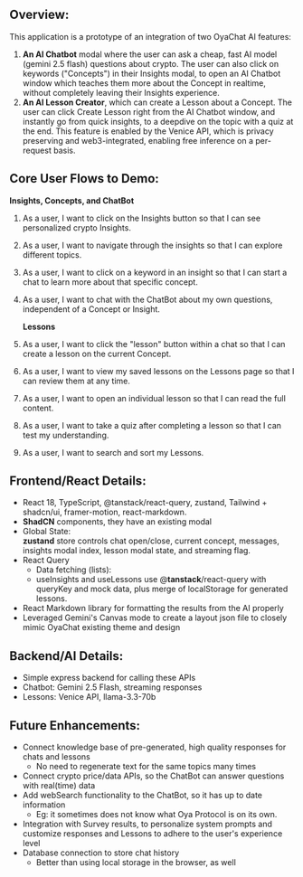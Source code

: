 ## Overview:

This application is a prototype of an integration of two OyaChat AI features: 

1. **An AI Chatbot** modal where the user can ask a cheap, fast AI model (gemini 2.5 flash) questions about crypto. The user can also click on keywords ("Concepts") in their Insights modal, to open an AI Chatbot window which teaches them more about the Concept in realtime, without completely leaving their Insights experience.  
2. **An AI Lesson Creator**, which can create a Lesson about a Concept. The user can click Create Lesson right from the AI Chatbot window, and instantly go from quick insights, to a deepdive on the topic with a quiz at the end. This feature is enabled by the Venice API, which is privacy preserving and web3-integrated, enabling free inference on a per-request basis.

## Core User Flows to Demo:

**Insights, Concepts, and ChatBot**

1. As a user, I want to click on the Insights button so that I can see personalized crypto Insights.  
2. As a user, I want to navigate through the insights so that I can explore different topics.  
3. As a user, I want to click on a keyword in an insight so that I can start a chat to learn more about that specific concept.  
4. As a user, I want to chat with the ChatBot about my own questions, independent of a Concept or Insight.  
     
   **Lessons**  
5. As a user, I want to click the "lesson" button within a chat so that I can create a lesson on the current Concept.  
6. As a user, I want to view my saved lessons on the Lessons page so that I can review them at any time.  
7. As a user, I want to open an individual lesson so that I can read the full content.  
8. As a user, I want to take a quiz after completing a lesson so that I can test my understanding.
9. As a user, I want to search and sort my Lessons. 

## Frontend/React Details:

* React 18, TypeScript, @tanstack/react-query, zustand, Tailwind + shadcn/ui, framer-motion, react-markdown.  
* **ShadCN** components, they have an existing modal   
* Global State:   
        **zustand** store controls chat open/close, current concept, messages, insights modal index, lesson modal state, and streaming flag.  
* React Query   
  * Data fetching (lists):  
  * useInsights and useLessons use @**tanstack**/react-query with queryKey and mock data, plus merge of localStorage for generated lessons.  
* React Markdown library for formatting the results from the AI properly   
* Leveraged Gemini's Canvas mode to create a layout json file to closely mimic OyaChat existing theme and design 

## Backend/AI Details:

* Simple express backend for calling these APIs  
* Chatbot: Gemini 2.5 Flash, streaming responses  
* Lessons: Venice API, llama-3.3-70b

## Future Enhancements:

* Connect knowledge base of pre-generated, high quality responses for chats and lessons  
  * No need to regenerate text for the same topics many times  
* Connect crypto price/data APIs, so the ChatBot can answer questions with real(time) data   
* Add webSearch functionality to the ChatBot, so it has up to date information  
  * Eg: it sometimes does not know what Oya Protocol is on its own.   
* Integration with Survey results, to personalize system prompts and customize responses and Lessons to adhere to the user's experience level  
* Database connection to store chat history  
  * Better than using local storage in the browser, as well 
